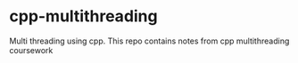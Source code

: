 # cpp-multithreading
Multi threading using cpp. This repo contains notes from cpp multithreading coursework
